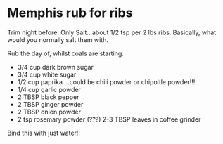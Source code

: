 # Memphis rub for ribs

Trim night before.  Only Salt...about 1/2 tsp per 2 lbs ribs.   Basically, what would you normally  salt them with.

Rub the day of, whilst coals are starting:
* 3/4 cup dark brown sugar
* 3/4 cup white sugar
* 1/2 cup paprika …could be chili powder or chipoltle powder!!!
* 1/4 cup garlic powder
* 2 TBSP black pepper
* 2 TBSP ginger powder
* 2 TBSP onion powder
* 2 tsp rosemary powder  (???)  2-3 TBSP leaves in coffee grinder


Bind this with just water!!
